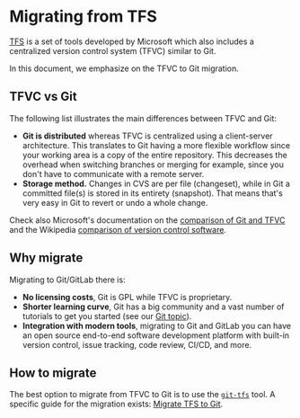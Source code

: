 # Migrating from TFS

[TFS](https://visualstudio.microsoft.com/tfs/) is a set of tools developed by Microsoft
which also includes a centralized version control system (TFVC) similar to Git.

In this document, we emphasize on the TFVC to Git migration.

## TFVC vs Git

The following list illustrates the main differences between TFVC and Git:

- **Git is distributed** whereas TFVC is centralized using a client-server
  architecture. This translates to Git having a more flexible workflow since
  your working area is a copy of the entire repository. This decreases the
  overhead when switching branches or merging for example, since you don't have
  to communicate with a remote server.
- **Storage method.** Changes in CVS are per file (changeset), while in Git
  a committed file(s) is stored in its entirety (snapshot). That means that's
  very easy in Git to revert or undo a whole change.

Check also Microsoft's documentation on the
[comparison of Git and TFVC](https://docs.microsoft.com/en-us/azure/devops/repos/tfvc/comparison-git-tfvc?view=azure-devops)
and the Wikipedia
[comparison of version control software](https://en.wikipedia.org/wiki/Comparison_of_version_control_software).

## Why migrate

Migrating to Git/GitLab there is:

- **No licensing costs**, Git is GPL while TFVC is proprietary.
- **Shorter learning curve**, Git has a big community and a vast number of
  tutorials to get you started (see our [Git topic](../../../topics/git/index.md)).
- **Integration with modern tools**, migrating to Git and GitLab you can have
  an open source end-to-end software development platform with built-in version
  control, issue tracking, code review, CI/CD, and more.

## How to migrate

The best option to migrate from TFVC to Git is to use the
[`git-tfs`](https://github.com/git-tfs/git-tfs) tool. A specific guide for the
migration exists:
[Migrate TFS to Git](https://github.com/git-tfs/git-tfs/blob/master/doc/usecases/migrate_tfs_to_git.md).
